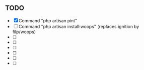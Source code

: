 ## TODO

- [x] Command "php artisan pint"
- [ ] Command "php artisan install:woops" (replaces ignition by filp/woops)
- [ ] 
- [ ] 
- [ ] 
- [ ] 
- [ ] 
- [ ] 
